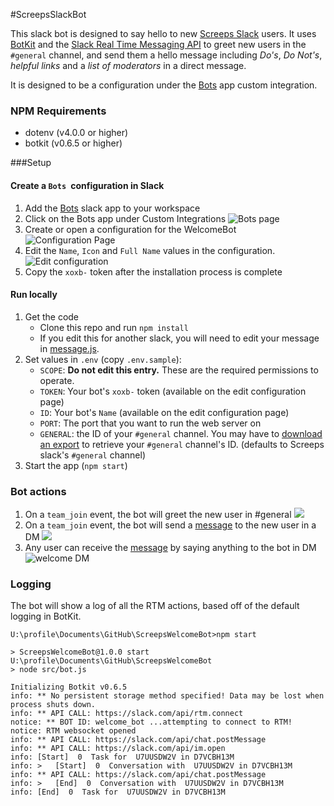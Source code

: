 
#ScreepsSlackBot

This slack bot is designed to say hello to new [Screeps Slack](http://chat.screeps.com/) users. It uses [BotKit](https://www.npmjs.com/package/botkit) and the [Slack Real Time Messaging API](https://api.slack.com/rtm) to greet new users in the `#general` channel, and send them a hello message including *Do's*, *Do Not's*, *helpful links* and a *list of moderators* in a direct message.

It is designed to be a configuration under the [Bots](https://screeps.slack.com/apps/A0F7YS25R-bots) app custom integration.

### NPM Requirements
- dotenv (v4.0.0 or higher)
- botkit (v0.6.5 or higher)

###Setup
#### Create a `Bots `configuration in Slack
1. Add the [Bots](https://screeps.slack.com/apps/A0F7YS25R-bots) slack app to your workspace
1. Click on the Bots app under Custom Integrations
![Bots page](https://imgur.com/HRhvm4q.png)
1. Create or open a configuration for the WelcomeBot
![Configuration Page](https://imgur.com/ivNE36c.png)
1. Edit the `Name`, `Icon` and `Full Name` values in the configuration.
![Edit configuration](https://imgur.com/6EAJIyy.png)
1. Copy the `xoxb-` token after the installation process is complete

#### Run locally
1. Get the code
    * Clone this repo and run `npm install`
    * If you edit this for another slack, you will need to edit your message in [message.js](https://github.com/semperrabbit/ScreepsWelcomeBot/blob/master/src/message.js). 
1. Set values in `.env` (copy `.env.sample`):
	* `SCOPE`: **Do not edit this entry.** These are the required permissions to operate.
    * `TOKEN`: Your bot's `xoxb-` token (available on the edit configuration page)
    * `ID`: Your bot's `Name` (available on the edit configuration page)
    * `PORT`: The port that you want to run the web server on
    * `GENERAL`: the ID of your `#general` channel. You may have to [download an export](https://get.slack.help/hc/en-us/articles/201658943-Export-data-and-message-history)  to retrieve your `#general` channel's ID. (defaults to Screeps slack's `#general` channel)
1. Start the app (`npm start`)

### Bot actions

1. On a `team_join` event, the bot will greet the new user in #general
![](https://imgur.com/7eYWC1W.png)
1. On a `team_join` event, the bot will send a [message](https://github.com/semperrabbit/ScreepsWelcomeBot/blob/master/src/message.js) to the new user in a DM
![](https://imgur.com/F8VGOHu.png)
1. Any user can receive the [message](https://github.com/semperrabbit/ScreepsWelcomeBot/blob/master/src/message.js) by saying anything to the bot in DM
![welcome DM](https://imgur.com/j2K3cX9.png)

### Logging

The bot will show a log of all the RTM actions, based off of the default logging in BotKit.

    U:\profile\Documents\GitHub\ScreepsWelcomeBot>npm start
    
    > ScreepsWelcomeBot@1.0.0 start U:\profile\Documents\GitHub\ScreepsWelcomeBot
    > node src/bot.js
    
    Initializing Botkit v0.6.5
    info: ** No persistent storage method specified! Data may be lost when process shuts down.
    info: ** API CALL: https://slack.com/api/rtm.connect
    notice: ** BOT ID: welcome_bot ...attempting to connect to RTM!
    notice: RTM websocket opened
    info: ** API CALL: https://slack.com/api/chat.postMessage
    info: ** API CALL: https://slack.com/api/im.open
    info: [Start]  0  Task for  U7UUSDW2V in D7VCBH13M
    info: >   [Start]  0  Conversation with  U7UUSDW2V in D7VCBH13M
    info: ** API CALL: https://slack.com/api/chat.postMessage
    info: >   [End]  0  Conversation with  U7UUSDW2V in D7VCBH13M
    info: [End]  0  Task for  U7UUSDW2V in D7VCBH13M